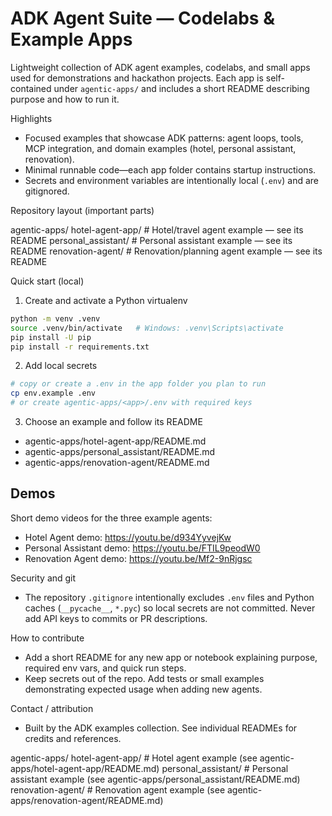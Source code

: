 # ADK Agent Suite — Codelabs & Example Apps

Lightweight collection of ADK agent examples, codelabs, and small apps used for demonstrations and hackathon projects. Each app is self-contained under `agentic-apps/` and includes a short README describing purpose and how to run it.

Highlights
- Focused examples that showcase ADK patterns: agent loops, tools, MCP integration, and domain examples (hotel, personal assistant, renovation).
- Minimal runnable code—each app folder contains startup instructions.
- Secrets and environment variables are intentionally local (`.env`) and are gitignored.

Repository layout (important parts)

  agentic-apps/
    hotel-agent-app/         # Hotel/travel agent example — see its README
    personal_assistant/      # Personal assistant example — see its README
    renovation-agent/        # Renovation/planning agent example — see its README



Quick start (local)

1. Create and activate a Python virtualenv

```bash
python -m venv .venv
source .venv/bin/activate   # Windows: .venv\Scripts\activate
pip install -U pip
pip install -r requirements.txt
```

2. Add local secrets

```bash
# copy or create a .env in the app folder you plan to run
cp env.example .env
# or create agentic-apps/<app>/.env with required keys
```

3. Choose an example and follow its README

- agentic-apps/hotel-agent-app/README.md
- agentic-apps/personal_assistant/README.md
- agentic-apps/renovation-agent/README.md

Demos
-----

Short demo videos for the three example agents:

- Hotel Agent demo: https://youtu.be/d934YyvejKw
- Personal Assistant demo: https://youtu.be/FTIL9peodW0
- Renovation Agent demo: https://youtu.be/Mf2-9nRjgsc

Security and git
- The repository `.gitignore` intentionally excludes `.env` files and Python caches (`__pycache__`, `*.pyc`) so local secrets are not committed. Never add API keys to commits or PR descriptions.

How to contribute
- Add a short README for any new app or notebook explaining purpose, required env vars, and quick run steps.
- Keep secrets out of the repo. Add tests or small examples demonstrating expected usage when adding new agents.

Contact / attribution
- Built by the ADK examples collection. See individual READMEs for credits and references.


agentic-apps/
  hotel-agent-app/          # Hotel agent example (see agentic-apps/hotel-agent-app/README.md)
  personal_assistant/       # Personal assistant example (see agentic-apps/personal_assistant/README.md)
  renovation-agent/         # Renovation agent example (see agentic-apps/renovation-agent/README.md)


